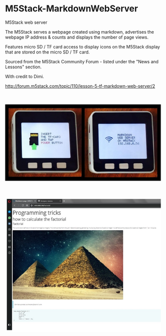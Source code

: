 # M5Stack-MarkdownWebServer

M5Stack web server 

The M5Stack serves a webpage created using markdown, advertises the webpage IP address & counts and displays the number of page views.

Features micro SD / TF card access to display icons on the M5Stack display that are stored on the micro SD / TF card. 

Sourced from the M5Stack Community Forum - listed under the "News and Lessons" section.

With credit to Dimi.

http://forum.m5stack.com/topic/110/lesson-5-tf-markdown-web-server/2
<br />  
<br />   
![](Screenshot-01.png?raw=true) 
<br />  
<br />  
![](Screenshot-02.png?raw=true) 
